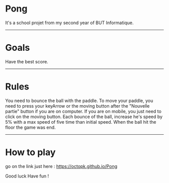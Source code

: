 # Pong

It's a school projet from my second year of BUT Informatique.

---

# Goals

Have the best score.

---

# Rules

You need to bounce the ball with the paddle. To move your paddle, you need to press your keyArrow or the moving button after the "Nouvelle partie" button if you are on computer. If you are on mobile, you just need to click on the moving button.
Each bounce of the ball, increase he's speed by 5% with a max speed of five time than initial speed.
When the ball hit the floor the game was end.

---

# How to play

go on the link just here : <https://octopk.github.io/Pong>

Good luck
Have fun !
